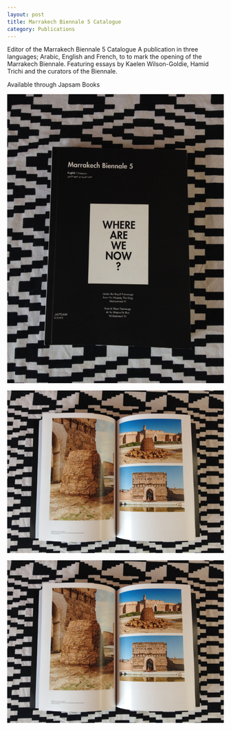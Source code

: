 ```yaml
---
layout: post
title: Marrakech Biennale 5 Catalogue
category: Publications
---
```


Editor of the Marrakech Biennale 5 Catalogue A publication in three languages; Arabic, English and French, to to mark the opening of the Marrakech Biennale. Featuring essays by Kaelen Wilson-Goldie, Hamid Trichi and the curators of the Biennale.

Available through Japsam Books

![03-03-14-1](/assets/img/03-03-14-1.jpg)

![03-03-14-2](/assets/img/03-03-14-2.jpg)

![03-03-14-2](/assets/img/03-03-14-2.jpg)
